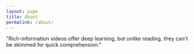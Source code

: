 ```yaml
---
layout: page
title: About
permalink: /about/
---
```


"Rich-information videos offer deep learning, but unlike reading, they can't be skimmed for quick comprehension."
